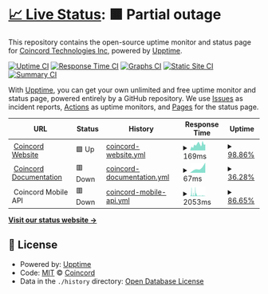 # [📈 Live Status](https://https://www.coincord.co): <!--live status--> **🟧 Partial outage**

This repository contains the open-source uptime monitor and status page for [Coincord Technologies Inc](https://coincord.co), powered by [Upptime](https://github.com/upptime/upptime).

[![Uptime CI](https://github.com/Coincord/coincord-status/workflows/Uptime%20CI/badge.svg)](https://github.com/Coincord/coincord-status/actions?query=workflow%3A%22Uptime+CI%22)
[![Response Time CI](https://github.com/Coincord/coincord-status/workflows/Response%20Time%20CI/badge.svg)](https://github.com/Coincord/coincord-status/actions?query=workflow%3A%22Response+Time+CI%22)
[![Graphs CI](https://github.com/Coincord/coincord-status/workflows/Graphs%20CI/badge.svg)](https://github.com/Coincord/coincord-status/actions?query=workflow%3A%22Graphs+CI%22)
[![Static Site CI](https://github.com/Coincord/coincord-status/workflows/Static%20Site%20CI/badge.svg)](https://github.com/Coincord/coincord-status/actions?query=workflow%3A%22Static+Site+CI%22)
[![Summary CI](https://github.com/Coincord/coincord-status/workflows/Summary%20CI/badge.svg)](https://github.com/Coincord/coincord-status/actions?query=workflow%3A%22Summary+CI%22)

With [Upptime](https://upptime.js.org), you can get your own unlimited and free uptime monitor and status page, powered entirely by a GitHub repository. We use [Issues](https://github.com/upptime/upptime/issues) as incident reports, [Actions](https://github.com/Coincor/coincord-status/actions) as uptime monitors, and [Pages](https://https://www.coincord.co) for the status page.

<!--start: status pages-->
<!-- This summary is generated by Upptime (https://github.com/upptime/upptime) -->
<!-- Do not edit this manually, your changes will be overwritten -->
<!-- prettier-ignore -->
| URL | Status | History | Response Time | Uptime |
| --- | ------ | ------- | ------------- | ------ |
| <img alt="" src="https://coincord.co/images/favicon.ico" height="13"> [Coincord Website](https://www.coincord.co) | 🟩 Up | [coincord-website.yml](https://github.com/coincord/coincord-status/commits/HEAD/history/coincord-website.yml) | <details><summary><img alt="Response time graph" src="./graphs/coincord-website/response-time-week.png" height="20"> 169ms</summary><br><a href="https://status.coincord.co/history/coincord-website"><img alt="Response time 160" src="https://img.shields.io/endpoint?url=https%3A%2F%2Fraw.githubusercontent.com%2Fcoincord%2Fcoincord-status%2FHEAD%2Fapi%2Fcoincord-website%2Fresponse-time.json"></a><br><a href="https://status.coincord.co/history/coincord-website"><img alt="24-hour response time 119" src="https://img.shields.io/endpoint?url=https%3A%2F%2Fraw.githubusercontent.com%2Fcoincord%2Fcoincord-status%2FHEAD%2Fapi%2Fcoincord-website%2Fresponse-time-day.json"></a><br><a href="https://status.coincord.co/history/coincord-website"><img alt="7-day response time 169" src="https://img.shields.io/endpoint?url=https%3A%2F%2Fraw.githubusercontent.com%2Fcoincord%2Fcoincord-status%2FHEAD%2Fapi%2Fcoincord-website%2Fresponse-time-week.json"></a><br><a href="https://status.coincord.co/history/coincord-website"><img alt="30-day response time 134" src="https://img.shields.io/endpoint?url=https%3A%2F%2Fraw.githubusercontent.com%2Fcoincord%2Fcoincord-status%2FHEAD%2Fapi%2Fcoincord-website%2Fresponse-time-month.json"></a><br><a href="https://status.coincord.co/history/coincord-website"><img alt="1-year response time 160" src="https://img.shields.io/endpoint?url=https%3A%2F%2Fraw.githubusercontent.com%2Fcoincord%2Fcoincord-status%2FHEAD%2Fapi%2Fcoincord-website%2Fresponse-time-year.json"></a></details> | <details><summary><a href="https://status.coincord.co/history/coincord-website">98.86%</a></summary><a href="https://status.coincord.co/history/coincord-website"><img alt="All-time uptime 99.97%" src="https://img.shields.io/endpoint?url=https%3A%2F%2Fraw.githubusercontent.com%2Fcoincord%2Fcoincord-status%2FHEAD%2Fapi%2Fcoincord-website%2Fuptime.json"></a><br><a href="https://status.coincord.co/history/coincord-website"><img alt="24-hour uptime 100.00%" src="https://img.shields.io/endpoint?url=https%3A%2F%2Fraw.githubusercontent.com%2Fcoincord%2Fcoincord-status%2FHEAD%2Fapi%2Fcoincord-website%2Fuptime-day.json"></a><br><a href="https://status.coincord.co/history/coincord-website"><img alt="7-day uptime 98.86%" src="https://img.shields.io/endpoint?url=https%3A%2F%2Fraw.githubusercontent.com%2Fcoincord%2Fcoincord-status%2FHEAD%2Fapi%2Fcoincord-website%2Fuptime-week.json"></a><br><a href="https://status.coincord.co/history/coincord-website"><img alt="30-day uptime 99.69%" src="https://img.shields.io/endpoint?url=https%3A%2F%2Fraw.githubusercontent.com%2Fcoincord%2Fcoincord-status%2FHEAD%2Fapi%2Fcoincord-website%2Fuptime-month.json"></a><br><a href="https://status.coincord.co/history/coincord-website"><img alt="1-year uptime 99.97%" src="https://img.shields.io/endpoint?url=https%3A%2F%2Fraw.githubusercontent.com%2Fcoincord%2Fcoincord-status%2FHEAD%2Fapi%2Fcoincord-website%2Fuptime-year.json"></a></details>
| <img alt="" src="https://coincord.co/images/favicon.ico" height="13"> [Coincord Documentation](https://developers.coincord.co) | 🟥 Down | [coincord-documentation.yml](https://github.com/coincord/coincord-status/commits/HEAD/history/coincord-documentation.yml) | <details><summary><img alt="Response time graph" src="./graphs/coincord-documentation/response-time-week.png" height="20"> 67ms</summary><br><a href="https://status.coincord.co/history/coincord-documentation"><img alt="Response time 78" src="https://img.shields.io/endpoint?url=https%3A%2F%2Fraw.githubusercontent.com%2Fcoincord%2Fcoincord-status%2FHEAD%2Fapi%2Fcoincord-documentation%2Fresponse-time.json"></a><br><a href="https://status.coincord.co/history/coincord-documentation"><img alt="24-hour response time 0" src="https://img.shields.io/endpoint?url=https%3A%2F%2Fraw.githubusercontent.com%2Fcoincord%2Fcoincord-status%2FHEAD%2Fapi%2Fcoincord-documentation%2Fresponse-time-day.json"></a><br><a href="https://status.coincord.co/history/coincord-documentation"><img alt="7-day response time 67" src="https://img.shields.io/endpoint?url=https%3A%2F%2Fraw.githubusercontent.com%2Fcoincord%2Fcoincord-status%2FHEAD%2Fapi%2Fcoincord-documentation%2Fresponse-time-week.json"></a><br><a href="https://status.coincord.co/history/coincord-documentation"><img alt="30-day response time 64" src="https://img.shields.io/endpoint?url=https%3A%2F%2Fraw.githubusercontent.com%2Fcoincord%2Fcoincord-status%2FHEAD%2Fapi%2Fcoincord-documentation%2Fresponse-time-month.json"></a><br><a href="https://status.coincord.co/history/coincord-documentation"><img alt="1-year response time 78" src="https://img.shields.io/endpoint?url=https%3A%2F%2Fraw.githubusercontent.com%2Fcoincord%2Fcoincord-status%2FHEAD%2Fapi%2Fcoincord-documentation%2Fresponse-time-year.json"></a></details> | <details><summary><a href="https://status.coincord.co/history/coincord-documentation">36.28%</a></summary><a href="https://status.coincord.co/history/coincord-documentation"><img alt="All-time uptime 98.53%" src="https://img.shields.io/endpoint?url=https%3A%2F%2Fraw.githubusercontent.com%2Fcoincord%2Fcoincord-status%2FHEAD%2Fapi%2Fcoincord-documentation%2Fuptime.json"></a><br><a href="https://status.coincord.co/history/coincord-documentation"><img alt="24-hour uptime 0.00%" src="https://img.shields.io/endpoint?url=https%3A%2F%2Fraw.githubusercontent.com%2Fcoincord%2Fcoincord-status%2FHEAD%2Fapi%2Fcoincord-documentation%2Fuptime-day.json"></a><br><a href="https://status.coincord.co/history/coincord-documentation"><img alt="7-day uptime 36.28%" src="https://img.shields.io/endpoint?url=https%3A%2F%2Fraw.githubusercontent.com%2Fcoincord%2Fcoincord-status%2FHEAD%2Fapi%2Fcoincord-documentation%2Fuptime-week.json"></a><br><a href="https://status.coincord.co/history/coincord-documentation"><img alt="30-day uptime 85.34%" src="https://img.shields.io/endpoint?url=https%3A%2F%2Fraw.githubusercontent.com%2Fcoincord%2Fcoincord-status%2FHEAD%2Fapi%2Fcoincord-documentation%2Fuptime-month.json"></a><br><a href="https://status.coincord.co/history/coincord-documentation"><img alt="1-year uptime 98.53%" src="https://img.shields.io/endpoint?url=https%3A%2F%2Fraw.githubusercontent.com%2Fcoincord%2Fcoincord-status%2FHEAD%2Fapi%2Fcoincord-documentation%2Fuptime-year.json"></a></details>
| <img alt="" src="https://coincord.co/images/favicon.ico" height="13"> Coincord Mobile API | 🟥 Down | [coincord-mobile-api.yml](https://github.com/coincord/coincord-status/commits/HEAD/history/coincord-mobile-api.yml) | <details><summary><img alt="Response time graph" src="./graphs/coincord-mobile-api/response-time-week.png" height="20"> 2053ms</summary><br><a href="https://status.coincord.co/history/coincord-mobile-api"><img alt="Response time 1284" src="https://img.shields.io/endpoint?url=https%3A%2F%2Fraw.githubusercontent.com%2Fcoincord%2Fcoincord-status%2FHEAD%2Fapi%2Fcoincord-mobile-api%2Fresponse-time.json"></a><br><a href="https://status.coincord.co/history/coincord-mobile-api"><img alt="24-hour response time 504" src="https://img.shields.io/endpoint?url=https%3A%2F%2Fraw.githubusercontent.com%2Fcoincord%2Fcoincord-status%2FHEAD%2Fapi%2Fcoincord-mobile-api%2Fresponse-time-day.json"></a><br><a href="https://status.coincord.co/history/coincord-mobile-api"><img alt="7-day response time 2053" src="https://img.shields.io/endpoint?url=https%3A%2F%2Fraw.githubusercontent.com%2Fcoincord%2Fcoincord-status%2FHEAD%2Fapi%2Fcoincord-mobile-api%2Fresponse-time-week.json"></a><br><a href="https://status.coincord.co/history/coincord-mobile-api"><img alt="30-day response time 1979" src="https://img.shields.io/endpoint?url=https%3A%2F%2Fraw.githubusercontent.com%2Fcoincord%2Fcoincord-status%2FHEAD%2Fapi%2Fcoincord-mobile-api%2Fresponse-time-month.json"></a><br><a href="https://status.coincord.co/history/coincord-mobile-api"><img alt="1-year response time 1284" src="https://img.shields.io/endpoint?url=https%3A%2F%2Fraw.githubusercontent.com%2Fcoincord%2Fcoincord-status%2FHEAD%2Fapi%2Fcoincord-mobile-api%2Fresponse-time-year.json"></a></details> | <details><summary><a href="https://status.coincord.co/history/coincord-mobile-api">86.65%</a></summary><a href="https://status.coincord.co/history/coincord-mobile-api"><img alt="All-time uptime 91.02%" src="https://img.shields.io/endpoint?url=https%3A%2F%2Fraw.githubusercontent.com%2Fcoincord%2Fcoincord-status%2FHEAD%2Fapi%2Fcoincord-mobile-api%2Fuptime.json"></a><br><a href="https://status.coincord.co/history/coincord-mobile-api"><img alt="24-hour uptime 50.43%" src="https://img.shields.io/endpoint?url=https%3A%2F%2Fraw.githubusercontent.com%2Fcoincord%2Fcoincord-status%2FHEAD%2Fapi%2Fcoincord-mobile-api%2Fuptime-day.json"></a><br><a href="https://status.coincord.co/history/coincord-mobile-api"><img alt="7-day uptime 86.65%" src="https://img.shields.io/endpoint?url=https%3A%2F%2Fraw.githubusercontent.com%2Fcoincord%2Fcoincord-status%2FHEAD%2Fapi%2Fcoincord-mobile-api%2Fuptime-week.json"></a><br><a href="https://status.coincord.co/history/coincord-mobile-api"><img alt="30-day uptime 92.92%" src="https://img.shields.io/endpoint?url=https%3A%2F%2Fraw.githubusercontent.com%2Fcoincord%2Fcoincord-status%2FHEAD%2Fapi%2Fcoincord-mobile-api%2Fuptime-month.json"></a><br><a href="https://status.coincord.co/history/coincord-mobile-api"><img alt="1-year uptime 91.02%" src="https://img.shields.io/endpoint?url=https%3A%2F%2Fraw.githubusercontent.com%2Fcoincord%2Fcoincord-status%2FHEAD%2Fapi%2Fcoincord-mobile-api%2Fuptime-year.json"></a></details>

<!--end: status pages-->

[**Visit our status website →**](https://coincord.github.io/coincord-status/)

## 📄 License

- Powered by: [Upptime](https://github.com/upptime/upptime)
- Code: [MIT](./LICENSE) © [Coincord](https://coincord.co)
- Data in the `./history` directory: [Open Database License](https://opendatacommons.org/licenses/odbl/1-0/)
